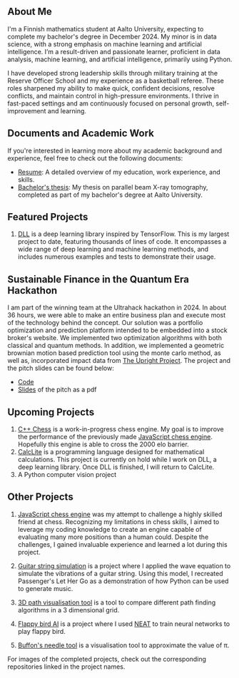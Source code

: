 ## About Me

I'm a Finnish mathematics student at Aalto University, expecting to complete my bachelor's degree in December 2024. My minor is in data science, with a strong emphasis on machine learning and artificial intelligence. I’m a result-driven and passionate learner, proficient in data analysis, machine learning, and artificial intelligence, primarily using Python.

I have developed strong leadership skills through military training at the Reserve Officer School and my experience as a basketball referee. These roles sharpened my ability to make quick, confident decisions, resolve conflicts, and maintain control in high-pressure environments. I thrive in fast-paced settings and am continuously focused on personal growth, self-improvement and learning.

## Documents and Academic Work
If you're interested in learning more about my academic background and experience, feel free to check out the following documents:

- [Resume](https://github.com/naapeli/naapeli/blob/main/Resume.pdf): A detailed overview of my education, work experience, and skills.
- [Bachelor's thesis](https://github.com/naapeli/naapeli/blob/main/Candidate's%20thesis.pdf): My thesis on parallel beam X-ray tomography, completed as part of my bachelor's degree at Aalto University.

## Featured Projects
1. [DLL](https://github.com/naapeli/deep-learning-library) is a deep learning library inspired by TensorFlow. This is my largest project to date, featuring thousands of lines of code. It encompasses a wide range of deep learning and machine learning methods, and includes numerous examples and tests to demonstrate their usage.

## Sustainable Finance in the Quantum Era Hackathon
I am part of the winning team at the Ultrahack hackathon in 2024. In about 36 hours, we were able to make an entire business plan and execute most of the technology behind the concept. Our solution was a portfolio optimization and prediction platform intended to be embedded into a stock broker's website. We implemented two optimization algorithms with both classical and quantum methods. In addition, we implemented a geometric brownian motion based prediction tool using the monte carlo method, as well as, incorporated impact data from [The Upright Project](https://www.uprightproject.com/). The project and the pitch slides can be found below:

- [Code](https://github.com/naapeli/Hanken-Hackathon-2024)
- [Slides](https://github.com/naapeli/Hanken-Hackathon-2024/blob/main/hackathon%20pitch.pdf) of the pitch as a pdf

## Upcoming Projects
1. [C++ Chess](https://github.com/naapeli/Cpp-Chess) is a work-in-progress chess engine. My goal is to improve the performance of the previously made [JavaScript chess engine](https://github.com/naapeli/Aatu-Selkee-coding-projects/tree/main/Javascript%20projects/Chess%20engine). Hopefully this engine is able to cross the 2000 elo barrier.
2. [CalcLite](https://github.com/naapeli/CalcLite) is a programming language designed for mathematical calculations. This project is currently on hold while I work on DLL, a deep learning library. Once DLL is finished, I will return to CalcLite.
3. A Python computer vision project

## Other Projects
1. [JavaScript chess engine](https://github.com/naapeli/Aatu-Selkee-coding-projects/tree/main/Javascript%20projects/Chess%20engine) was my attempt to challenge a highly skilled friend at chess. Recognizing my limitations in chess skills, I aimed to leverage my coding knowledge to create an engine capable of evaluating many more positions than a human could. Despite the challenges, I gained invaluable experience and learned a lot during this project.

2. [Guitar string simulation](https://github.com/naapeli/Aatu-Selkee-coding-projects/tree/main/Python%20projects/Guitar%20string%20simulation) is a project where I applied the wave equation to simulate the vibrations of a guitar string. Using this model, I recreated Passenger's Let Her Go as a demonstration of how Python can be used to generate music.

3. [3D path visualisation tool](https://github.com/naapeli/Aatu-Selkee-coding-projects/tree/main/Python%20projects/3D%20path-finding%20visualisation) is a tool to compare different path finding algorithms in a 3 dimensional grid.

4. [Flappy bird AI](https://github.com/naapeli/Aatu-Selkee-coding-projects/tree/main/Python%20projects/flappy%20bird%20machine%20learning) is a project where I used [NEAT](https://en.wikipedia.org/wiki/Neuroevolution_of_augmenting_topologies) to train neural networks to play flappy bird.

5. [Buffon's needle tool](https://github.com/naapeli/Aatu-Selkee-coding-projects/tree/main/Python%20projects/Buffon's%20needle%20problem) is a visualisation tool to approximate the value of π.

For images of the completed projects, check out the corresponding repositories linked in the project names.

